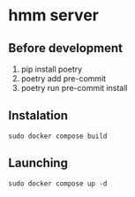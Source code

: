 # hmm server

## Before development
1) pip install poetry
2) poetry add pre-commit
3) poetry run pre-commit install

## Instalation
`sudo docker compose build`

## Launching
`sudo docker compose up -d`
